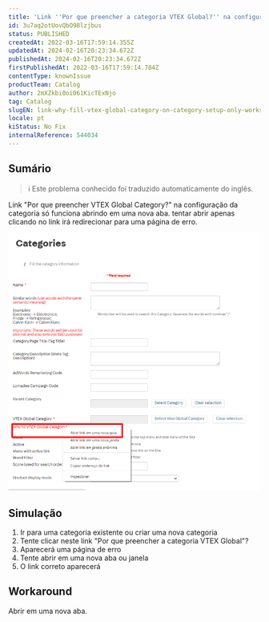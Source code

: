 ```yaml
---
title: 'Link ''Por que preencher a categoria VTEX Global?'' na configuração da categoria só funciona abrindo em uma nova aba'
id: 3u7aq2otUovQbO98lzjbus
status: PUBLISHED
createdAt: 2022-03-16T17:59:14.355Z
updatedAt: 2024-02-16T20:23:34.672Z
publishedAt: 2024-02-16T20:23:34.672Z
firstPublishedAt: 2022-03-16T17:59:14.784Z
contentType: knownIssue
productTeam: Catalog
author: 2mXZkbi0oi061KicTExNjo
tag: Catalog
slugEN: link-why-fill-vtex-global-category-on-category-setup-only-works-opening-in-a-new-tab
locale: pt
kiStatus: No Fix
internalReference: 544034
---
```


## Sumário

>ℹ️ Este problema conhecido foi traduzido automaticamente do inglês.


Link "Por que preencher VTEX Global Category?" na configuração da categoria só funciona abrindo em uma nova aba. tentar abrir apenas clicando no link irá redirecionar para uma página de erro.

 ![](https://raw.githubusercontent.com/vtexdocs/known-issues/refs/heads/main/docs/pt/known-issues/Catalog/link-por-que-preencher-a-categoria-vtex-global-na-configuracao-da-categoria-so-funciona-abrindo-em-uma-nova-aba_1.png)


##

## Simulação



1. Ir para uma categoria existente ou criar uma nova categoria
2. Tente clicar neste link "Por que preencher a categoria VTEX Global"?
3. Aparecerá uma página de erro
4. Tente abrir em uma nova aba ou janela
5. O link correto aparecerá


##

## Workaround


Abrir em uma nova aba.

